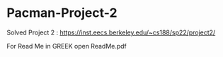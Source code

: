 ﻿# Pacman-Project-2
 
 Solved Project 2 : https://inst.eecs.berkeley.edu/~cs188/sp22/project2/
 
 For Read Me in GREEK open ReadMe.pdf 
